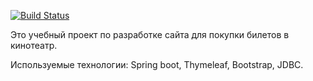 [![Build Status](https://app.travis-ci.com/MasterMaxTs/project_cinema.svg?branch=main)](https://app.travis-ci.com/MasterMaxTs/project_cinema)

Это учебный проект по разработке сайта для покупки билетов в кинотеатр.

Используемые технологии:
Spring boot, Thymeleaf, Bootstrap, JDBC.